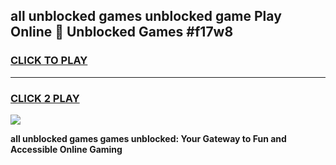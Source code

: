 
## all unblocked games unblocked game Play Online 👋 Unblocked Games #f17w8
<h3>
<a href="https://premium.freeplayer.one?title=all_unblocked_games&ref=21F">CLICK TO PLAY</a></h3>
<hr>

<h3>
<a href="https://premium.freeplayer.one?title=all_unblocked_games&ref=21F">CLICK 2 PLAY</a>
  
</h3>

<a href="https://premium.freeplayer.one?title=all_unblocked_games&ref=21F/"><img src="https://clearcache.store/games.png"></a>


**all unblocked games games unblocked: Your Gateway to Fun and Accessible Online Gaming**
